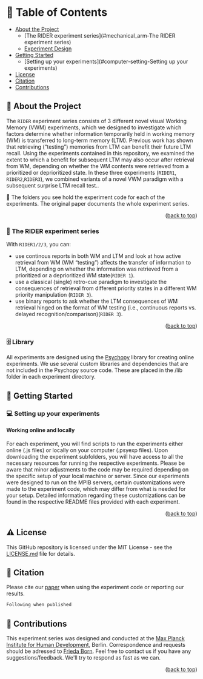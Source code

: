 
<!-- Table of Contents -->
# :notebook_with_decorative_cover: Table of Contents

- [About the Project](#star2-about-the-project)
  * [The RIDER experiment series](#mechanical_arm-The RIDER experiment series)
  * [Experiment Design](#file_cabinet-Library)
- [Getting Started](#running-getting-started)
  * [Setting up your experiments](#computer-setting-Setting up your experiments)
- [License](#warning-license)
- [Citation](#page_with_curl-citation)
- [Contributions](#gem-contributions)


<!-- About the Project -->
## :star2: About the Project
The `RIDER` experiment series consists of 3 different novel visual Working Memory (VWM) experiments, which we designed to investigate which factors determine whether information temporarily held in working memory (WM) is transferred to long-term memory (LTM). Previous work has shown that retrieving (“testing”) memories from LTM can benefit their future LTM recall. Using the experiments contained in this repository, we examined the extent to which a benefit for subsequent LTM may also occur after retrieval from WM, depending on whether the WM contents were retrieved from a prioritized or deprioritized state. In these three experiments (`RIDER1`, `RIDER2`,`RIDER3`), we combined variants of a novel VWM paradigm with a subsequent surprise LTM recall test..

:rotating_light: The folders you see hold the experiment code for each of the experiments. The original paper documents the whole experiment series.

<p align="right">(<a href="#readme-top">back to top</a>)</p>

<!-- The RIDER experiment series -->
### :mechanical_arm: The RIDER experiment series
With `RIDER1/2/3`, you can:
- use continous reports in both WM and LTM and look at how active retrieval from WM (WM “testing”) affects the transfer of information to LTM, depending on whether the information was retrieved from a prioritized or a deprioritized WM state(`RIDER 1`).
- use a classical (single) retro-cue paradigm to investigate the consequences of retrieval from different priority states in a different WM priority manipulation (`RIDER 3`).
- use binary reports to ask whether the LTM consequences of WM retrieval hinged on the format of WM testing (i.e., continuous reports vs. delayed recognition/comparison)(`RIDER 3`).
<p align="right">(<a href="#readme-top">back to top</a>)</p>


<!-- Experiment Design -->
### :file_cabinet: Library
All experiments are designed using the [Psychopy](https://www.psychopy.org/) library for creating online experiments. We use several custom libraries and dependencies that are not included in the Psychopy source code. These are placed in the /lib folder in each experiment directory.

<!-- Getting Started -->
## :running: Getting Started

<!-- Setting up your experiments -->
### :computer: Setting up your experiments
#### Working online and locally

For each experiment, you will find scripts to run the experiments either online (.js files) or locally on your computer (.psyexp files). Upon downloading the experiment subfolders, you will have access to all the necessary resources for running the respective experiments. Please be aware that minor adjustments to the code may be required depending on the specific setup of your local machine or server. Since our experiments were designed to run on the MPIB servers, certain customizations were made to the experiment code, which may differ from what is needed for your setup. Detailed information regarding these customizations can be found in the respective README files provided with each experiment.

<p align="right">(<a href="#readme-top">back to top</a>)</p>

<!-- License -->
## :warning: License
This GitHub repository is licensed under the MIT License - see the [LICENSE.md](LICENSE.md) file for details.


<!-- Citation -->
## :page_with_curl: Citation
 Please cite our [paper]() when using the experiment code or reporting our results.

 ```latex
 Following when published
 ```

<!-- Contributions -->
## :gem: Contributions

This experiment series was designed and conducted at the [Max Planck Institute for Human Development](https://www.mpg.de/149875/human-development), Berlin. Correspondence and requests should be adressed to [Frieda Born](born@mpib-berlin.mpg.de). Feel free to contact us if you have any suggestions/feedback. We'll try to respond as fast as we can.

<p align="right">(<a href="#readme-top">back to top</a>)</p>
